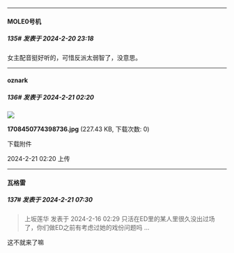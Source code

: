 ﻿
*****

####  MOLE0号机  
##### 135#       发表于 2024-2-20 23:18

女主配音挺好听的，可惜反派太弱智了，没意思。


*****

####  oznark  
##### 136#       发表于 2024-2-21 02:20

<img src="https://img.saraba1st.com/forum/202402/20/112011m247g0bkh2c4b94k.jpg" referrerpolicy="no-referrer">

<strong>1708450774398736.jpg</strong> (227.43 KB, 下载次数: 0)

下载附件

2024-2-21 02:20 上传


*****

####  瓦格雷  
##### 137#       发表于 2024-2-21 07:30

<blockquote>上坂莲华 发表于 2024-2-16 02:29
只活在ED里的某人里很久没出过场了，你们做ED之前有考虑过她的戏份问题吗 ...</blockquote>
这不就来了嘛

